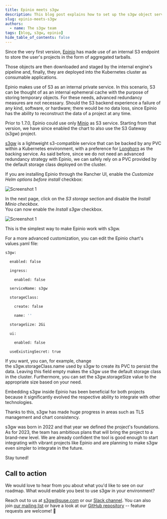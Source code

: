 ```yaml
---
title: Epinio meets s3gw
description: This blog post explains how to set up the s3gw object service with the Epinio project
slug: epinio-meets-s3gw
authors:
  - name: The s3gw team
tags: [blog, s3gw, epinio]
hide_table_of_contents: false
---
```


Since the very first version, [Epinio](https://epinio.io/) has made use of an internal S3 endpoint to store the user's projects in the form of aggregated tarballs.

<!--truncate-->

Those objects are then downloaded and staged by the internal engine's pipeline and, finally, they are deployed into the Kubernetes cluster as consumable applications. 

Epinio makes use of S3 as an internal private service. In this scenario, S3 can be thought of as an internal ephemeral cache with the purpose of storing temporary objects. For these needs, advanced redundancy measures are not necessary. Should the S3 backend experience a failure of any kind, software, or hardware; there would be no data loss, since Epinio has the ability to reconstruct the data of a project at any time. 

Prior to 1.7.0, Epinio could use only [Minio](https://min.io/) as S3 service. Starting from that version, we have since enabled the chart to also use the S3 Gateway (s3gw) project. 

[s3gw](https://s3gw.io/) is a lightweight s3-compatible service that can be backed by any PVC within a Kubernetes environment, with a preference for [Longhorn](https://longhorn.io/) as the backing service. As said before, since we do not need an advanced redundancy strategy with Epinio, we can safely rely on a PVC provided by the default storage class deployed on the cluster. 

If you are installing Epinio through the Rancher UI, enable the *Customize Helm options before install* checkbox: 

![Screenshot 1](https://www.suse.com/c/wp-content/uploads/2023/02/epinio_s3gw_1-1024x732.png)

In the next page, click on the *S3 storage* section and disable the *Install Minio *checkbox*.*\
You can now enable the *Install s3gw* checkbox. 

![Screenshot 1](https://www.suse.com/c/wp-content/uploads/2023/02/epinio_s3gw_2-1024x732.png)

This is the simplest way to make Epinio work with s3gw. 

For a more advanced customization, you can edit the Epinio chart's values.yaml file:

```bash
s3gw: 

  enabled: false 

  ingress: 

    enabled: false 

  serviceName: s3gw 

  storageClass: 

    create: false 

    name: '' 

  storageSize: 2Gi 

  ui: 

    enabled: false 

  useExistingSecret: true 
```

If you want, you can, for example, change the s3gw.storageClass.name used by s3gw to create its PVC to persist the data. Leaving this field empty makes the s3gw use the default storage class in the cluster. Furthermore, you can set the s3gw.storageSize value to the appropriate size based on your need. 

Embedding s3gw inside Epinio has been beneficial for both projects because it significantly evolved the respective ability to integrate with other technologies.

Thanks to this, s3gw has made huge progress in areas such as TLS management and chart consistency.

s3gw was born in 2022 and that year we defined the project's foundations. As for 2023, the team has ambitious plans that will bring the project to a brand-new level. We are already confident the tool is good enough to start integrating with vibrant projects like Epinio and are planning to make s3gw even simpler to integrate in the future. 

Stay tuned!


## Call to action

We would love to hear from you about what you'd like to see on our roadmap. What would enable you best to use s3gw in your environment? 

Reach out to us at <s3gw@suse.com> or our [Slack channel](https://aquaristlabs.slack.com/archives/C03RFG0BES0). You can also join [our mailing list](https://lists.suse.com/mailman/listinfo/s3gw) or have a look at our [GitHub repository](https://github.com/aquarist-labs/s3gw) -- feature requests are welcome! 🙂
